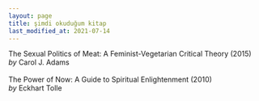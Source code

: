 ```yaml
---
layout: page
title: şimdi okuduğum kitap
last_modified_at: 2021-07-14
---
```


The Sexual Politics of Meat: A Feminist-Vegetarian Critical Theory (2015)  
<i>by</i> Carol J. Adams  
<br />
The Power of Now: A Guide to Spiritual Enlightenment (2010)  
<i>by</i> Eckhart Tolle
<br />
<!--<span style="color: white">-_-_-_-_- </span>-->

<!-- <span style="color: white">Lorem ipsum dolor sit amet, consectetur adipiscing elit. Sed sagittis cursus erat quis tempus. Fusce semper eu eros in tristique.</span> -->
